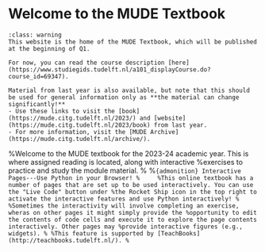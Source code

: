 # Welcome to the MUDE Textbook

````{admonition} Textbook Website Under Construction
:class: warning
This website is the home of the MUDE Textbook, which will be published at the beginning of Q1.

For now, you can read the course description [here](https://www.studiegids.tudelft.nl/a101_displayCourse.do?course_id=69347).

Material from last year is also available, but note that this should be used for general information only as **the material can change significantly!**
- Use these links to visit the [book](https://mude.citg.tudelft.nl/2023/) and [website](https://mude.citg.tudelft.nl/2023/book) from last year.
- For more information, visit the [MUDE Archive](https://mude.citg.tudelft.nl/archive/).
````

%Welcome to the MUDE textbook for the 2023-24 academic year. This is where assigned reading is located, along with interactive %exercises to practice and study the module material.
%
%````{admonition} Interactive Pages---Use Python in your Browser!
%    
%This online textbook has a number of pages that are set up to be used interactively. You can use the "Live Code" button under %the Rocket Ship icon in the top right to activate the interactive features and use Python interactively!
%
%Sometimes the interactivity will involve completing an exercise, wheras on other pages it might simply provide the %opportunity to edit the contents of code cells and execute it to explore the page contents interactively. Other pages may %provide interactive figures (e.g., widgets).
%
%This feature is supported by [TeachBooks](http://teachbooks.tudelft.nl/).
%````